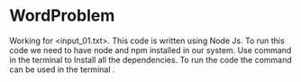 # WordProblem
Working for <input_01.txt>.
This code is written using Node Js.
To run this code we need to have node and npm installed in our system.
Use <npm install> command in the terminal to Install all the dependencies.
To run the code the command <node WordProblem.js> can be used in the terminal .
